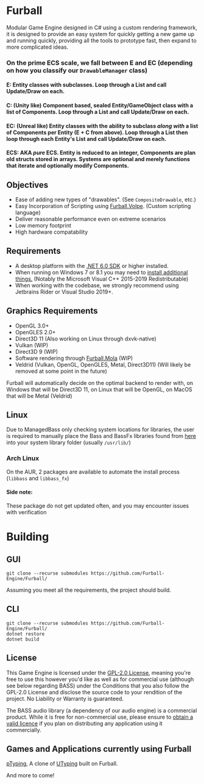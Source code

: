 # Furball

Modular Game Engine designed in C# using a custom rendering framework, it is designed to provide an easy system for quickly getting a new game up and running quickly, providing all the tools to prototype fast, then expand to more complicated ideas.

### On the prime ECS scale, we fall between E and EC (depending on how you classify our `DrawableManager` class)
#### E: Entity classes with subclasses. Loop through a List<Entity> and call Update/Draw on each.
#### C: (Unity like) Component based, sealed Entity/GameObject class with a list of Components. Loop through a List<Entity> and call Update/Draw on each.
#### EC: (Unreal like) Entity classes with the ability to subclass <i>along with</i> a list of Components per Entity (E + C from above). Loop through a List<Entity> then loop through each Entity's List<Component> and call Update/Draw on each.
#### ECS: AKA <i>pure</i> ECS. Entity is reduced to an integer, Components are plan old structs stored in arrays. Systems are optional and merely functions that iterate and optionally modify Components.

## Objectives

* Ease of adding new types of "drawables". (See `CompositeDrawable`, etc.)
* Easy Incorporation of Scripting using [Furball.Volpe](https://github.com/Furball-Engine/Furball.Volpe). (Custom scripting language)
* Deliver reasonable performance even on extreme scenarios
* Low memory footprint
* High hardware compatability

## Requirements

* A desktop platform with the [.NET 6.0 SDK](https://dotnet.microsoft.com/download) or higher installed.
* When running on Windows 7 or 8.1 you may need to [install additional things.](https://docs.microsoft.com/en-us/dotnet/core/install/windows?tabs=net50&pivots=os-windows#dependencies) (Notably the Microsoft Visual C++ 2015-2019 Redistributable)
* When working with the codebase, we strongly recommend using Jetbrains Rider or Visual Studio 2019+.

## Graphics Requirements

* OpenGL 3.0+
* OpenGLES 2.0+
* Direct3D 11 (Also working on Linux through dxvk-native)
* Vulkan (WIP)
* Direct3D 9 (WIP)
* Software rendering through [Furball.Mola](https://github.com/Furball-Engine/Furball.Mola) (WIP)
* Veldrid (Vulkan, OpenGL, OpenGLES, Metal, Direct3D11) (Will likely be removed at some point in the future)

Furball will automatically decide on the optimal backend to render with, on Windows that will be Direct3D 11, on Linux that will be OpenGL, on MacOS that will be Metal (Veldrid)

## Linux

Due to ManagedBass only checking system locations for libraries, the user is required to manually place the Bass and BassFx libraries found from [here](https://www.un4seen.com/) into your system library folder (usually `/usr/lib/`)

### Arch Linux
On the AUR, 2 packages are available to automate the install process (`libbass` and `libbass_fx`)
#### Side note:
These package do not get updated often, and you may encounter issues with verification

# Building

## GUI
`git clone --recurse submodules https://github.com/Furball-Engine/Furball/`

Assuming you meet all the requirements, the project should build.

## CLI

`git clone --recurse submodules https://github.com/Furball-Engine/Furball/`<br>
`dotnet restore`<br>
`dotnet build`

## License

This Game Engine is licensed under the [GPL-2.0 License](https://github.com/Furball-Engine/Furball/blob/master/LICENSE), meaning you're free to use this however you'd like as well as for commercial use (although see below regarding BASS) under the Conditions that you also follow the GPL-2.0 License and disclose the source code to your rendition of the project. No Liability or Warranty is guaranteed.

The BASS audio library (a dependency of our audio engine) is a commercial product. While it is free for non-commercial use, please ensure to [obtain a valid licence](http://www.un4seen.com/bass.html#license) if you plan on distributing any application using it commercially.

## Games and Applications currently using Furball

[pTyping](https://github.com/Beyley/pTyping), A clone of [UTyping](https://tosk.jp/utyping/) built on Furball.

And more to come!
